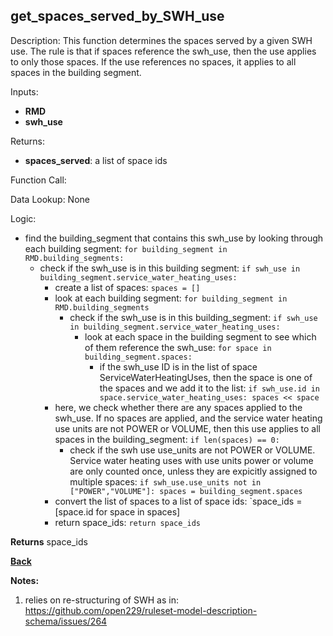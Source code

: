## get_spaces_served_by_SWH_use

Description: This function determines the spaces served by a given SWH use.  The rule is that if spaces reference the swh_use, then the use applies to only those spaces.  If the use references no spaces, it applies to all spaces in the building segment.


Inputs:
- **RMD**
- **swh_use**

Returns:
- **spaces_served**: a list of space ids

Function Call:


Data Lookup: None

Logic:

- find the building_segment that contains this swh_use by looking through each building segment: `for building_segment in RMD.building_segments:`
    - check if the swh_use is in this building segment: `if swh_use in building_segment.service_water_heating_uses:`
        - create a list of spaces: `spaces = []`
        - look at each building segment: `for building_segment in RMD.building_segments`
            - check if the swh_use is in this building_segment: `if swh_use in building_segment.service_water_heating_uses:`
                - look at each space in the building segment to see which of them reference the swh_use: `for space in building_segment.spaces:`
                    - if the swh_use ID is in the list of space ServiceWaterHeatingUses, then the space is one of the spaces and we add it to the list: `if swh_use.id in space.service_water_heating_uses: spaces << space`
        - here, we check whether there are any spaces applied to the swh_use.  If no spaces are applied, and the service water heating use units are not POWER or VOLUME, then this use applies to all spaces in the building_segment: `if len(spaces) == 0:`
            - check if the swh use use_units are not POWER or VOLUME.  Service water heating uses with use units power or volume are only counted once, unless they are expicitly assigned to multiple spaces: `if swh_use.use_units not in ["POWER","VOLUME"]: spaces = building_segment.spaces`
        - convert the list of spaces to a list of space ids: `space_ids = [space.id for space in spaces]
        - return space_ids: `return space_ids`



**Returns** space_ids

**[Back](../_toc.md)**

**Notes:**
1. relies on re-structuring of SWH as in: https://github.com/open229/ruleset-model-description-schema/issues/264
